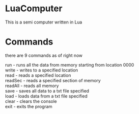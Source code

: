 # LuaComputer
This is a semi computer written in Lua

# Commands
there are 9 commands as of right now

run     - runs all the data from memory starting from location 0000 <br>
write   - writes to a specified location <br>
read    - reads a specified location <br>
readSec - reads a specified section of memory <br>
readAll - reads all memory <br>
save    - saves all data to a txt file specified <br>
load    - loads data from a txt file specified <br>
clear   - clears the console <br>
exit    - exits the program <br>